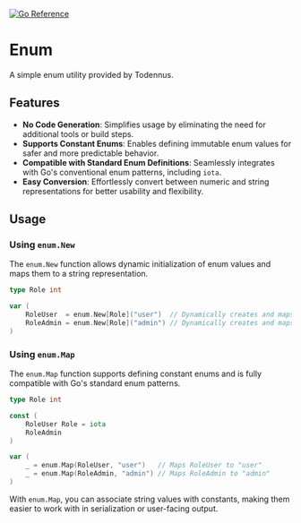 [![Go Reference](https://pkg.go.dev/badge/github.com/xybor-x/enum.svg)](https://pkg.go.dev/github.com/xybor-x/enum)

# Enum
A simple enum utility provided by Todennus.

## Features

- **No Code Generation**: Simplifies usage by eliminating the need for additional tools or build steps.
- **Supports Constant Enums**: Enables defining immutable enum values for safer and more predictable behavior.
- **Compatible with Standard Enum Definitions**: Seamlessly integrates with Go's conventional enum patterns, including `iota`.
- **Easy Conversion**: Effortlessly convert between numeric and string representations for better usability and flexibility.

## Usage

### Using `enum.New`

The `enum.New` function allows dynamic initialization of enum values and maps them to a string representation.

```go
type Role int

var (
    RoleUser  = enum.New[Role]("user")  // Dynamically creates and maps "user"
    RoleAdmin = enum.New[Role]("admin") // Dynamically creates and maps "admin"
)
```

### Using `enum.Map`

The `enum.Map` function supports defining constant enums and is fully compatible with Go's standard enum patterns.

``` go
type Role int

const (
    RoleUser Role = iota
    RoleAdmin
)

var (
    _ = enum.Map(RoleUser, "user")   // Maps RoleUser to "user"
    _ = enum.Map(RoleAdmin, "admin") // Maps RoleAdmin to "admin"
)
```

With `enum.Map`, you can associate string values with constants, making them easier to work with in serialization or user-facing output.
